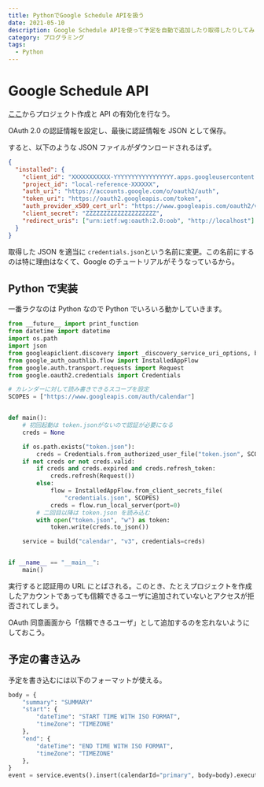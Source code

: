 ```yaml
---
title: PythonでGoogle Schedule APIを扱う
date: 2021-05-10
description: Google Schedule APIを使って予定を自動で追加したり取得したりしてみます。
category: プログラミング
tags:
  - Python
---
```


# Google Schedule API

[ここ](https://console.developers.google.com/start/api?id=calendar&hl=ja)からプロジェクト作成と API の有効化を行なう。

OAuth 2.0 の認証情報を設定し、最後に認証情報を JSON として保存。

すると、以下のような JSON ファイルがダウンロードされるはず。

```json
{
  "installed": {
    "client_id": "XXXXXXXXXXX-YYYYYYYYYYYYYYYYY.apps.googleusercontent.com",
    "project_id": "local-reference-XXXXXX",
    "auth_uri": "https://accounts.google.com/o/oauth2/auth",
    "token_uri": "https://oauth2.googleapis.com/token",
    "auth_provider_x509_cert_url": "https://www.googleapis.com/oauth2/v1/certs",
    "client_secret": "ZZZZZZZZZZZZZZZZZZZZ",
    "redirect_uris": ["urn:ietf:wg:oauth:2.0:oob", "http://localhost"]
  }
}
```

取得した JSON を適当に `credentials.json`という名前に変更。この名前にするのは特に理由はなくて、Google のチュートリアルがそうなっているから。

## Python で実装

一番ラクなのは Python なので Python でいろいろ動かしていきます。

```python
from __future__ import print_function
from datetime import datetime
import os.path
import json
from googleapiclient.discovery import _discovery_service_uri_options, build
from google_auth_oauthlib.flow import InstalledAppFlow
from google.auth.transport.requests import Request
from google.oauth2.credentials import Credentials

# カレンダーに対して読み書きできるスコープを設定
SCOPES = ["https://www.googleapis.com/auth/calendar"]


def main():
    # 初回起動は token.jsonがないので認証が必要になる
    creds = None

    if os.path.exists("token.json"):
        creds = Credentials.from_authorized_user_file("token.json", SCOPES)
    if not creds or not creds.valid:
        if creds and creds.expired and creds.refresh_token:
            creds.refresh(Request())
        else:
            flow = InstalledAppFlow.from_client_secrets_file(
                "credentials.json", SCOPES)
            creds = flow.run_local_server(port=0)
        # 二回目以降は token.json を読み込む
        with open("token.json", "w") as token:
            token.write(creds.to_json())

    service = build("calendar", "v3", credentials=creds)


if __name__ == "__main__":
    main()
```

実行すると認証用の URL にとばされる。このとき、たとえプロジェクトを作成したアカウントであっても信頼できるユーザに追加されていないとアクセスが拒否されてしまう。

OAuth 同意画面から「信頼できるユーザ」として追加するのを忘れないようにしておこう。

## 予定の書き込み

予定を書き込むには以下のフォーマットが使える。

```python
body = {
    "summary": "SUMMARY"
    "start": {
        "dateTime": "START TIME WITH ISO FORMAT",
        "timeZone": "TIMEZONE"
    },
    "end": {
        "dateTime": "END TIME WITH ISO FORMAT",
        "timeZone": "TIMEZONE"
    },
}
event = service.events().insert(calendarId="primary", body=body).execute()
```
